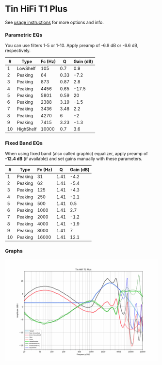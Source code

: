 # Tin HiFi T1 Plus
See [usage instructions](https://github.com/jaakkopasanen/AutoEq#usage) for more options and info.

### Parametric EQs
You can use filters 1-5 or 1-10. Apply preamp of -6.9 dB or -6.6 dB, respectively.

|   # | Type      |   Fc (Hz) |    Q |   Gain (dB) |
|-----|-----------|-----------|------|-------------|
|   1 | LowShelf  |       105 | 0.7  |         0.9 |
|   2 | Peaking   |        64 | 0.33 |        -7.2 |
|   3 | Peaking   |       873 | 0.87 |         2.8 |
|   4 | Peaking   |      4456 | 0.65 |       -17.5 |
|   5 | Peaking   |      5801 | 0.59 |        20   |
|   6 | Peaking   |      2388 | 3.19 |        -1.5 |
|   7 | Peaking   |      3436 | 3.48 |         2.2 |
|   8 | Peaking   |      4270 | 6    |        -2   |
|   9 | Peaking   |      7415 | 3.23 |        -1.3 |
|  10 | HighShelf |     10000 | 0.7  |         3.6 |

### Fixed Band EQs
When using fixed band (also called graphic) equalizer, apply preamp of **-12.4 dB** (if available) and set gains manually with these parameters.

|   # | Type    |   Fc (Hz) |    Q |   Gain (dB) |
|-----|---------|-----------|------|-------------|
|   1 | Peaking |        31 | 1.41 |        -4.2 |
|   2 | Peaking |        62 | 1.41 |        -5.4 |
|   3 | Peaking |       125 | 1.41 |        -4.3 |
|   4 | Peaking |       250 | 1.41 |        -2.1 |
|   5 | Peaking |       500 | 1.41 |         0.5 |
|   6 | Peaking |      1000 | 1.41 |         2.7 |
|   7 | Peaking |      2000 | 1.41 |        -1.2 |
|   8 | Peaking |      4000 | 1.41 |        -1.9 |
|   9 | Peaking |      8000 | 1.41 |         7   |
|  10 | Peaking |     16000 | 1.41 |        12.1 |

### Graphs
![](./Tin%20HiFi%20T1%20Plus.png)
